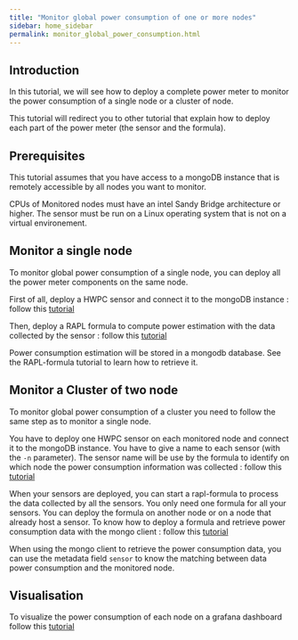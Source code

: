 ```yaml
---
title: "Monitor global power consumption of one or more nodes"
sidebar: home_sidebar 
permalink: monitor_global_power_consumption.html
---
```


## Introduction

In this tutorial, we will see how to deploy a complete power meter to monitor
the power consumption of a single node or a cluster of node.

This tutorial will redirect you to other tutorial that explain how to deploy
each part of the power meter (the sensor and the formula).

## Prerequisites
This tutorial assumes that you have access to a mongoDB instance that is remotely
accessible by all nodes you want to monitor.

CPUs of Monitored nodes must have an intel Sandy Bridge architecture or higher.
The sensor must be run on a Linux operating system that is not on a virtual
environement.

## Monitor a single node

To monitor global power consumption of a single node, you can deploy all the
power meter components on the same node.

First of all, deploy a HWPC sensor and connect it to the mongoDB instance :
follow this [tutorial](/howto_deploy_hwpc_sensor.html)

Then, deploy a RAPL formula to compute power estimation with the data collected
by the sensor : follow this [tutorial](/howto_deploy_rapl_formula.html)

Power consumption estimation will be stored in a mongodb database. See the
RAPL-formula tutorial to learn how to retrieve it.

## Monitor a Cluster of two node

To monitor global power consumption of a cluster you need to follow the same
step as to monitor a single node.

You have to deploy one HWPC sensor on each monitored node and connect it to the
mongoDB instance. You have to give a name to each sensor (with the `-n`
parameter). The sensor name will be use by the formula to identify on which node
the power consumption information was collected : follow this
[tutorial](/howto_deploy_hwpc_sensor.html)

When your sensors are deployed, you can start a rapl-formula to process the data
collected by all the sensors. You only need one formula for all your
sensors. You can deploy the formula on another node or on a node that already
host a sensor. To know how to deploy a formula and retrieve power consumption
data with the mongo client : follow this
[tutorial](/howto_deploy_rapl_formula.html)

When using the mongo client to retrieve the power consumption data, you can use
the metadata field `sensor` to know the matching between data power consumption
and the monitored node.

## Visualisation

To visualize the power consumption of each node on a grafana dashboard follow
this [tutorial](howto_connect_to_grafana.html)
